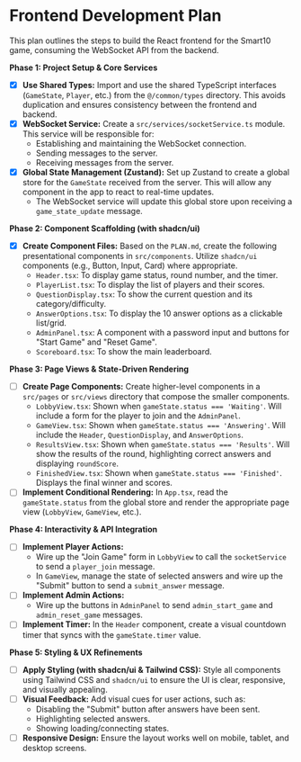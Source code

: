 # Frontend Development Plan

This plan outlines the steps to build the React frontend for the Smart10 game, consuming the WebSocket API from the backend.

**Phase 1: Project Setup & Core Services**
*   [x] **Use Shared Types:** Import and use the shared TypeScript interfaces (`GameState`, `Player`, etc.) from the `@/common/types` directory. This avoids duplication and ensures consistency between the frontend and backend.
*   [x] **WebSocket Service:** Create a `src/services/socketService.ts` module. This service will be responsible for:
    *   Establishing and maintaining the WebSocket connection.
    *   Sending messages to the server.
    *   Receiving messages from the server.
*   [x] **Global State Management (Zustand):** Set up Zustand to create a global store for the `GameState` received from the server. This will allow any component in the app to react to real-time updates.
    *   The WebSocket service will update this global store upon receiving a `game_state_update` message.

**Phase 2: Component Scaffolding (with shadcn/ui)**
*   [x] **Create Component Files:** Based on the `PLAN.md`, create the following presentational components in `src/components`. Utilize `shadcn/ui` components (e.g., Button, Input, Card) where appropriate.
    *   `Header.tsx`: To display game status, round number, and the timer.
    *   `PlayerList.tsx`: To display the list of players and their scores.
    *   `QuestionDisplay.tsx`: To show the current question and its category/difficulty.
    *   `AnswerOptions.tsx`: To display the 10 answer options as a clickable list/grid.
    *   `AdminPanel.tsx`: A component with a password input and buttons for "Start Game" and "Reset Game".
    *   `Scoreboard.tsx`: To show the main leaderboard.

**Phase 3: Page Views & State-Driven Rendering**
*   [ ] **Create Page Components:** Create higher-level components in a `src/pages` or `src/views` directory that compose the smaller components.
    *   `LobbyView.tsx`: Shown when `gameState.status === 'Waiting'`. Will include a form for the player to join and the `AdminPanel`.
    *   `GameView.tsx`: Shown when `gameState.status === 'Answering'`. Will include the `Header`, `QuestionDisplay`, and `AnswerOptions`.
    *   `ResultsView.tsx`: Shown when `gameState.status === 'Results'`. Will show the results of the round, highlighting correct answers and displaying `roundScore`.
    *   `FinishedView.tsx`: Shown when `gameState.status === 'Finished'`. Displays the final winner and scores.
*   [ ] **Implement Conditional Rendering:** In `App.tsx`, read the `gameState.status` from the global store and render the appropriate page view (`LobbyView`, `GameView`, etc.).

**Phase 4: Interactivity & API Integration**
*   [ ] **Implement Player Actions:**
    *   Wire up the "Join Game" form in `LobbyView` to call the `socketService` to send a `player_join` message.
    *   In `GameView`, manage the state of selected answers and wire up the "Submit" button to send a `submit_answer` message.
*   [ ] **Implement Admin Actions:**
    *   Wire up the buttons in `AdminPanel` to send `admin_start_game` and `admin_reset_game` messages.
*   [ ] **Implement Timer:** In the `Header` component, create a visual countdown timer that syncs with the `gameState.timer` value.

**Phase 5: Styling & UX Refinements**
*   [ ] **Apply Styling (with shadcn/ui & Tailwind CSS):** Style all components using Tailwind CSS and `shadcn/ui` to ensure the UI is clear, responsive, and visually appealing.
*   [ ] **Visual Feedback:** Add visual cues for user actions, such as:
    *   Disabling the "Submit" button after answers have been sent.
    *   Highlighting selected answers.
    *   Showing loading/connecting states.
*   [ ] **Responsive Design:** Ensure the layout works well on mobile, tablet, and desktop screens.
